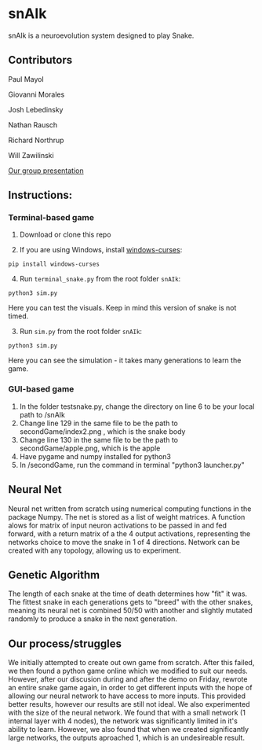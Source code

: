 # snAIk

snAIk is a neuroevolution system designed to play Snake.

## Contributors

Paul Mayol

Giovanni Morales

Josh Lebedinsky

Nathan Rausch

Richard Northrup

Will Zawilinski

[Our group presentation](https://docs.google.com/presentation/d/1xZgK9rnPcc02LQdOTg0_6cUooFeAgcZAJZcS8epcUdo/edit#slide=id.g35f391192_04)

## Instructions:

### Terminal-based game

1. Download or clone this repo

2. If you are using Windows, install [windows-curses](https://pypi.org/project/windows-curses/):

```
pip install windows-curses
```

4. Run `terminal_snake.py` from the root folder `snAIk`:

```
python3 sim.py
```

Here you can test the visuals. Keep in mind this version of snake is not timed.

3. Run `sim.py` from the root folder `snAIk`:

```
python3 sim.py
```

Here you can see the simulation - it takes many generations to learn the game.

### GUI-based game

1. In the folder testsnake.py, change the directory on line 6 to be your local path to /snAIk
2. Change line 129 in the same file to be the path to secondGame/index2.png , which is the snake body
3. Change line 130 in the same file to be the path to secondGame/apple.png, which is the apple
4. Have pygame and numpy installed for python3
4. In /secondGame, run the command in terminal "python3 launcher.py"


## Neural Net
Neural net written from scratch using numerical computing functions in the package Numpy. The net is stored as a list of weight matrices. A function alows for matrix of input neuron activations to be passed in and fed forward, with a return matrix of a the 4 output activations, representing the networks choice to move the snake in 1 of 4 directions. Network can be created with any topology, allowing us to experiment.

## Genetic Algorithm
The length of each snake at the time of death determines how "fit" it was. The fittest snake in each generations gets to "breed" with the other snakes, meaning its neural net is combined 50/50 with another and slightly mutated randomly to produce a snake in the next generation.


## Our process/struggles
We initially attempted to create out own game from scratch. After this failed, we then found a python game online which we modified to suit our needs. However, after our discusion during and after the demo on Friday, rewrote an entire snake game again, in order to get different inputs with the hope of allowing our neural network to have access to more inputs. This provided better results, however our results are still not ideal.
We also experimented with the size of the neural network. We found that with a small network (1 internal layer with 4 nodes), the network was significantly limited in it's ability to learn. However, we also found that when we created significantly large networks, the outputs aproached 1, which is an undesireable result.
